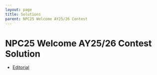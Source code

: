 ```yaml
---
layout: page
title: Solutions
parent: NPC25 Welcome AY25/26 Contest
---
```


# NPC25 Welcome AY25/26 Contest Solution

- [Editorial](/npc/25sp/third/NPC2025_3rd_editorial.pdf)
